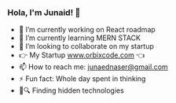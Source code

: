 ### Hola, I'm Junaid! 👋



- 🔭 I’m currently working on React roadmap
- 🌱 I’m currently learning MERN STACK
- 👯 I’m looking to collaborate on my startup
- 👉 My Startup www.orbixcode.com 👈 
- 📫 How to reach me: junaednaser@gmail.com
- ⚡ Fun fact: Whole day spent in thinking
- 🚀🔍 Finding hidden technologies

